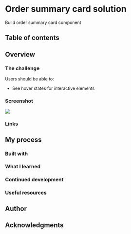 # Order summary card solution
Build order summary card component


## Table of contents

## Overview

### The challenge

Users should be able to:

- See hover states for interactive elements

### Screenshot

![](./screenshot.jpg)

### Links

## My process

### Built with

### What I learned

### Continued development

### Useful resources

## Author

## Acknowledgments

